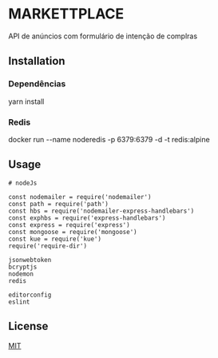 # MARKETTPLACE

API de anúncios com formulário de intenção de complras

## Installation

### Dependências

yarn install

### Redis

docker run --name noderedis -p 6379:6379 -d -t redis:alpine

## Usage

```nodejs
# nodeJs

const nodemailer = require('nodemailer')
const path = require('path')
const hbs = require('nodemailer-express-handlebars')
const exphbs = require('express-handlebars')
const express = require('express')
const mongoose = require('mongoose')
const kue = require('kue')
require('require-dir')

jsonwebtoken
bcryptjs
nodemon
redis
```

```
editorconfig
eslint
```

## License

[MIT](https://choosealicense.com/licenses/mit/)
